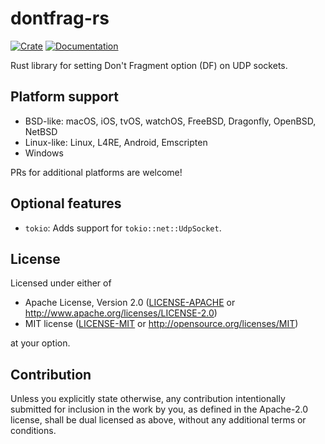 # dontfrag-rs

[![Crate](https://shields.io/crates/v/dontfrag?style=for-the-badge)](https://crates.io/crates/dontfrag/)
[![Documentation](https://img.shields.io/docsrs/dontfrag?style=for-the-badge)](https://docs.rs/dontfrag/latest/dontfrag/)

Rust library for setting Don't Fragment option (DF) on UDP sockets.

## Platform support

* BSD-like: macOS, iOS, tvOS, watchOS, FreeBSD, Dragonfly, OpenBSD, NetBSD
* Linux-like: Linux, L4RE, Android, Emscripten
* Windows

PRs for additional platforms are welcome!

## Optional features

* `tokio`: Adds support for `tokio::net::UdpSocket`.

## License

Licensed under either of

 * Apache License, Version 2.0
   ([LICENSE-APACHE](LICENSE-APACHE) or http://www.apache.org/licenses/LICENSE-2.0)
 * MIT license
   ([LICENSE-MIT](LICENSE-MIT) or http://opensource.org/licenses/MIT)

at your option.

## Contribution

Unless you explicitly state otherwise, any contribution intentionally submitted
for inclusion in the work by you, as defined in the Apache-2.0 license, shall be
dual licensed as above, without any additional terms or conditions.
